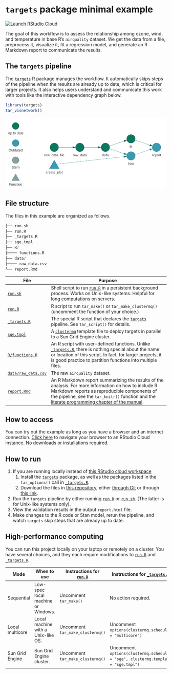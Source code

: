 
# `targets` package minimal example

[![Launch RStudio
Cloud](https://img.shields.io/badge/RStudio-Cloud-blue)](https://rstudio.cloud/project/1430691)

The goal of this workflow is to assess the relationship among ozone,
wind, and temperature in base R’s `airquality` dataset. We get the data
from a file, preprocess it, visualize it, fit a regression model, and
generate an R Markdown report to communicate the results.

## The `targets` pipeline

The [`targets`](https://github.com/wlandau/targets) R package manages
the workflow. It automatically skips steps of the pipeline when the
results are already up to date, which is critical for larger projects.
It also helps users understand and communicate this work with tools like
the interactive dependency graph below.

``` r
library(targets)
tar_visnetwork()
```

![](./images/graph.png)

## File structure

The files in this example are organized as follows.

``` r
├── run.sh
├── run.R
├── _targets.R
├── sge.tmpl
├── R/
├──── functions.R
├── data/
├──── raw_data.csv
└── report.Rmd 
```

| File                                                                                            | Purpose                                                                                                                                                                                                                                                                                                                            |
| ----------------------------------------------------------------------------------------------- | ---------------------------------------------------------------------------------------------------------------------------------------------------------------------------------------------------------------------------------------------------------------------------------------------------------------------------------- |
| [`run.sh`](https://github.com/wlandau/targets-minimal/blob/master/run.sh)                       | Shell script to run [`run.R`](https://github.com/wlandau/targets-minimal/blob/master/run.R) in a persistent background process. Works on Unix-like systems. Helpful for long computations on servers.                                                                                                                              |
| [`run.R`](https://github.com/wlandau/targets-minimal/blob/master/run.R)                         | R script to run `tar_make()` or `tar_make_clustermq()` (uncomment the function of your choice.)                                                                                                                                                                                                                                    |
| [`_targets.R`](https://github.com/wlandau/targets-minimal/blob/master/_targets.R)               | The special R script that declares the [`targets`](https://github.com/wlandau/targets) pipeline. See `tar_script()` for details.                                                                                                                                                                                                   |
| [`sge.tmpl`](https://github.com/wlandau/targets-minimal/blob/master/sge.tmpl)                   | A [`clustermq`](https://github.com/mschubert/clustermq) template file to deploy targets in parallel to a Sun Grid Engine cluster.                                                                                                                                                                                                  |
| [`R/functions.R`](https://github.com/wlandau/targets-minimal/blob/master/R/functions.R)         | An R script with user-defined functions. Unlike [`_targets.R`](https://github.com/wlandau/targets-minimal/blob/master/_targets.R), there is nothing special about the name or location of this script. In fact, for larger projects, it is good practice to partition functions into multiple files.                               |
| [`data/raw_data.csv`](https://github.com/wlandau/targets-minimal/blob/master/data/raw_data.csv) | The raw `airquality` dataset.                                                                                                                                                                                                                                                                                                      |
| [`report.Rmd`](https://github.com/wlandau/targets-minimal/blob/master/report.Rmd)               | An R Markdown report summarizing the results of the analysis. For more information on how to include R Markdown reports as reproducible components of the pipeline, see the `tar_knitr()` function and the [literate programming chapter of the manual](https://wlandau.github.io/targets-manual/files.html#literate-programming). |

## How to access

You can try out the example as long as you have a browser and an
internet connection. [Click here](https://rstudio.cloud/project/1430691)
to navigate your browser to an RStudio Cloud instance. No downloads or
installations required.

## How to run

1.  If you are running locally instead of [this RStudio cloud
    workspace](https://rstudio.cloud/project/1430691)
    1.  Install the [`targets`](https://github.com/wlandau/targets)
        package, as well as the packages listed in the `tar_options()`
        call in
        [`_targets.R`](https://github.com/wlandau/targets-minimal/blob/master/_targets.R).
    2.  Download the files in [this
        repository](https://github.com/wlandau/targets-minimal), either
        [through
        Git](https://happygitwithr.com/existing-github-first.html#new-rstudio-project-via-git-clone)
        or through [this
        link](https://github.com/wlandau/targets-minimal/archive/master.zip).
2.  Run the `targets` pipeline by either running
    [`run.R`](https://github.com/wlandau/targets-minimal/blob/master/run.R)
    or
    [`run.sh`](https://github.com/wlandau/targets-minimal/blob/master/run.sh).
    (The latter is for Unix-like systems only).
3.  View the validation results in the output `report.html` file.
4.  Make changes to the R code or Stan model, rerun the pipeline, and
    watch `targets` skip steps that are already up to date.

## High-performance computing

You can run this project locally on your laptop or remotely on a
cluster. You have several choices, and they each require modifications
to
[`run.R`](https://github.com/wlandau/targets-minimal/blob/master/run.R)
and
[`_targets.R`](https://github.com/wlandau/targets-minimal/blob/master/_targets.R).

| Mode            | When to use                        | Instructions for [`run.R`](https://github.com/wlandau/targets-minimal/blob/master/run.R) | Instructions for [`_targets.R`](https://github.com/wlandau/targets-minimal/blob/master/_targets.R) |
| --------------- | ---------------------------------- | ---------------------------------------------------------------------------------------- | -------------------------------------------------------------------------------------------------- |
| Sequential      | Low-spec local machine or Windows. | Uncomment `tar_make()`                                                                   | No action required.                                                                                |
| Local multicore | Local machine with a Unix-like OS. | Uncomment `tar_make_clustermq()`                                                         | Uncomment `options(clustermq.scheduler = "multicore")`                                             |
| Sun Grid Engine | Sun Grid Engine cluster.           | Uncomment `tar_make_clustermq()`                                                         | Uncomment `options(clustermq.scheduler = "sge", clustermq.template = "sge.tmpl")`                  |
